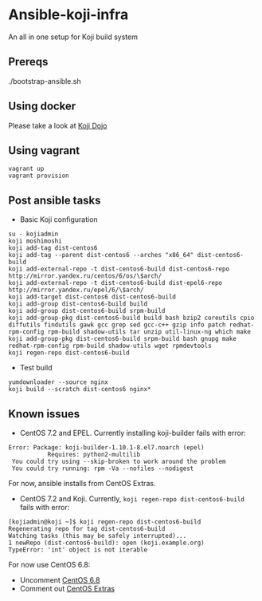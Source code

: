 # Ansible-koji-infra

An all in one setup for Koji build system

## Prereqs
./bootstrap-ansible.sh

## Using docker
Please take a look at [Koji Dojo](https://github.com/release-engineering/koji-dojo)

## Using vagrant

```shell
vagrant up
vagrant provision
```

## Post ansible tasks

* Basic Koji configuration

```shell
su - kojiadmin
koji moshimoshi
koji add-tag dist-centos6
koji add-tag --parent dist-centos6 --arches "x86_64" dist-centos6-build
koji add-external-repo -t dist-centos6-build dist-centos6-repo http://mirror.yandex.ru/centos/6/os/\$arch/
koji add-external-repo -t dist-centos6-build dist-epel6-repo http://mirror.yandex.ru/epel/6/\$arch/
koji add-target dist-centos6 dist-centos6-build
koji add-group dist-centos6-build build
koji add-group dist-centos6-build srpm-build
koji add-group-pkg dist-centos6-build build bash bzip2 coreutils cpio diffutils findutils gawk gcc grep sed gcc-c++ gzip info patch redhat-rpm-config rpm-build shadow-utils tar unzip util-linux-ng which make
koji add-group-pkg dist-centos6-build srpm-build bash gnupg make redhat-rpm-config rpm-build shadow-utils wget rpmdevtools
koji regen-repo dist-centos6-build
```

* Test build

```shell
yumdownloader --source nginx
koji build --scratch dist-centos6 nginx*
```

## Known issues

* CentOS 7.2 and EPEL. Currently installing koji-builder fails with error:
```shell
Error: Package: koji-builder-1.10.1-8.el7.noarch (epel)
           Requires: python2-multilib
 You could try using --skip-broken to work around the problem
 You could try running: rpm -Va --nofiles --nodigest
```
For now, ansible installs from CentOS Extras.

* CentOS 7.2 and Koji. Currently, `koji regen-repo dist-centos6-build` fails with error:
```shell
[kojiadmin@koji ~]$ koji regen-repo dist-centos6-build
Regenerating repo for tag dist-centos6-build
Watching tasks (this may be safely interrupted)...
1 newRepo (dist-centos6-build): open (koji.example.org)
TypeError: 'int' object is not iterable
```
For now use CentOS 6.8:
- Uncomment [CentOS 6.8](https://github.com/kostyrevaa/ansible-koji-infra/blob/master/Vagrantfile#L16)
- Comment out [CentOS Extras](https://github.com/kostyrevaa/ansible-koji-infra/blob/master/Vagrantfile#L27)
